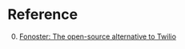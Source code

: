 # Reference

0. [Fonoster: The open-source alternative to Twilio](https://github.com/fonoster/fonoster)

